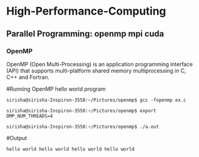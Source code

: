 # High-Performance-Computing
## Parallel Programming: openmp mpi cuda
### OpenMP

OpenMP (Open Multi-Processing) is an application programming interface (API) that supports multi-platform
shared memory multiprocessing in C, C++ and Fortran.

#Running OpenMP hello world program

```
sirisha@sirisha-Inspiron-3558:~/Pictures/openmp$ gcc -fopenmp ex.c

sirisha@sirisha-Inspiron-3558:~/Pictures/openmp$ export OMP_NUM_THREADS=4

sirisha@sirisha-Inspiron-3558:~/Pictures/openmp$ ./a.out
```
#Output
```
hello world hello world hello world hello world
```
